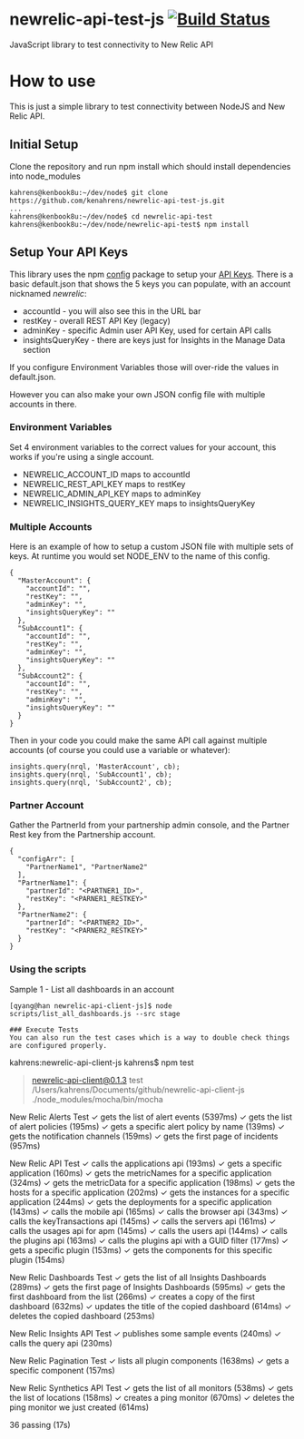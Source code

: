 # newrelic-api-test-js [![Build Status](https://travis-ci.org/kenahrens/newrelic-api-client-js.svg?branch=master)](https://travis-ci.org/kenahrens/newrelic-api-client-js)
JavaScript library to test connectivity to New Relic API

# How to use
This is just a simple library to test connectivity between NodeJS and New Relic API.

## Initial Setup
Clone the repository and run npm install which should install dependencies into node_modules
```
kahrens@kenbook8u:~/dev/node$ git clone https://github.com/kenahrens/newrelic-api-test-js.git
...
kahrens@kenbook8u:~/dev/node$ cd newrelic-api-test
kahrens@kenbook8u:~/dev/node/newrelic-api-test$ npm install
```

## Setup Your API Keys
This library uses the npm [config](https://www.npmjs.com/package/config) package to setup your [API Keys](https://rpm.newrelic.com/apikeys). There is a basic default.json that shows the 5 keys you can populate, with an account nicknamed *newrelic*:
* accountId - you will also see this in the URL bar
* restKey - overall REST API Key (legacy)
* adminKey - specific Admin user API Key, used for certain API calls
* insightsQueryKey - there are keys just for Insights in the Manage Data section



If you configure Environment Variables those will over-ride the values in default.json.

However you can also make your own JSON config file with multiple accounts in there.

### Environment Variables
Set 4 environment variables to the correct values for your account, this works if you're using a single account. 
* NEWRELIC_ACCOUNT_ID maps to accountId
* NEWRELIC_REST_API_KEY maps to restKey
* NEWRELIC_ADMIN_API_KEY maps to adminKey
* NEWRELIC_INSIGHTS_QUERY_KEY maps to insightsQueryKey

### Multiple Accounts
Here is an example of how to setup a custom JSON file with multiple sets of keys. At runtime you would set NODE_ENV to the name of this config.
```
{
  "MasterAccount": {
    "accountId": "",
    "restKey": "",
    "adminKey": "",
    "insightsQueryKey": ""
  },
  "SubAccount1": {
    "accountId": "",
    "restKey": "",
    "adminKey": "",
    "insightsQueryKey": ""
  },
  "SubAccount2": {
    "accountId": "",
    "restKey": "",
    "adminKey": "",
    "insightsQueryKey": ""
  }
}
```

Then in your code you could make the same API call against multiple accounts (of course you could use a variable or whatever):
```
insights.query(nrql, 'MasterAccount', cb);
insights.query(nrql, 'SubAccount1', cb);
insights.query(nrql, 'SubAccount2', cb);
```

### Partner Account

Gather the PartnerId from your partnership admin console, and the Partner Rest key from the Partnership account.

```
{
  "configArr": [
    "PartnerName1", "PartnerName2"
  ],
  "PartnerName1": {
    "partnerId": "<PARTNER1_ID>",
    "restKey": "<PARNER1_RESTKEY>"
  },
  "PartnerName2": {
    "partnerId": "<PARTNER2_ID>",
    "restKey": "<PARNER2_RESTKEY>"
  }
}
```

### Using the scripts

Sample 1 - 
List all dashboards in an account
```
[qyang@han newrelic-api-client-js]$ node scripts/list_all_dashboards.js --src stage

### Execute Tests
You can also run the test cases which is a way to double check things are configured properly.
```
kahrens:newrelic-api-client-js kahrens$ npm test


> newrelic-api-client@0.1.3 test /Users/kahrens/Documents/github/newrelic-api-client-js
> ./node_modules/mocha/bin/mocha



  New Relic Alerts Test
    ✓ gets the list of alert events (5397ms)
    ✓ gets the list of alert policies (195ms)
    ✓ gets a specific alert policy by name (139ms)
    ✓ gets the notification channels (159ms)
    ✓ gets the first page of incidents (957ms)

  New Relic API Test
    ✓ calls the applications api (193ms)
    ✓ gets a specific application (160ms)
    ✓ gets the metricNames for a specific application (324ms)
    ✓ gets the metricData for a specific application (198ms)
    ✓ gets the hosts for a specific application (202ms)
    ✓ gets the instances for a specific application (244ms)
    ✓ gets the deployments for a specific application (143ms)
    ✓ calls the mobile api (165ms)
    ✓ calls the browser api (343ms)
    ✓ calls the keyTransactions api (145ms)
    ✓ calls the servers api (161ms)
    ✓ calls the usages api for apm (145ms)
    ✓ calls the users api (144ms)
    ✓ calls the plugins api (163ms)
    ✓ calls the plugins api with a GUID filter (177ms)
    ✓ gets a specific plugin (153ms)
    ✓ gets the components for this specific plugin (154ms)

  New Relic Dashboards Test
    ✓ gets the list of all Insights Dashboards (289ms)
    ✓ gets the first page of Insights Dashboards (595ms)
    ✓ gets the first dashboard from the list (266ms)
    ✓ creates a copy of the first dashboard (632ms)
    ✓ updates the title of the copied dashboard (614ms)
    ✓ deletes the copied dashboard (253ms)

  New Relic Insights API Test
    ✓ publishes some sample events (240ms)
    ✓ calls the query api (230ms)

  New Relic Pagination Test
    ✓ lists all plugin components (1638ms)
    ✓ gets a specific component (157ms)

  New Relic Synthetics API Test
    ✓ gets the list of all monitors (538ms)
    ✓ gets the list of locations (158ms)
    ✓ creates a ping monitor (670ms)
    ✓ deletes the ping monitor we just created (614ms)


  36 passing (17s)
```
